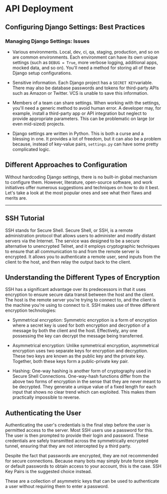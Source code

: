 # API Deployment

## Configuring Django Settings: Best Practices

### Managing Django Settings: Issues

- Various environments. Local, dev, ci, qa, staging, production, and so on are common environments. Each environment can have its own unique settings (such as ```DEBUG = True```, more verbose logging, additional apps, mocked data, and so on). You'll need a method for storing all of these Django setup configurations.

- Sensitive information. Each Django project has a ```SECRET KEY```variable. There may also be database passwords and tokens for third-party APIs such as Amazon or Twitter. VCS is unable to save this information.

- Members of a team can share settings.
When working with the settings, you'll need a generic method to avoid human error.
A developer may, for example, install a third-party app or API integration but neglect to provide appropriate parameters.
This can be problematic on large (or even mid-sized) projects.

- Django settings are written in Python.
This is both a curse and a blessing in one.
It provides a lot of freedom, but it can also be a problem because, instead of key-value pairs, ```settings.py``` can have some pretty complicated logic.

## Different Approaches to Configuration

Without hardcoding Django settings, there is no built-in global mechanism to configure them. However, literature, open-source software, and work initiatives offer numerous suggestions and techniques on how to do it best. Let's take a look at the most popular ones and see what their flaws and merits are.

-------------

## SSH Tutorial

SSH stands for Secure Shell.
Secure Shell, or SSH, is a remote administration protocol that allows users to administer and modify distant servers via the Internet. The service was designed to be a secure alternative to unencrypted Telnet, and it employs cryptographic techniques to ensure that all communication to and from the remote server is encrypted. It allows you to authenticate a remote user, send inputs from the client to the host, and then relay the output back to the client.

## Understanding the Different Types of Encryption

SSH has a significant advantage over its predecessors in that it uses encryption to ensure secure data transit between the host and the client. The host is the remote server you're trying to connect to, and the client is the machine you're using to connect to it. SSH makes use of three different encryption technologies:

- Symmetrical encryption: Symmetric encryption is a form of encryption where a secret key is used for both encryption and decryption of a message by both the client and the host. Effectively, any one possessing the key can decrypt the message being transferred.

- Asymmetrical encryption: Unlike symmetrical encryption, asymmetrical encryption uses two separate keys for encryption and decryption. These two keys are known as the public key and the private key. Together, both these keys form a public-private key pair.

- Hashing: One-way hashing is another form of cryptography used in Secure Shell Connections. One-way-hash functions differ from the above two forms of encryption in the sense that they are never meant to be decrypted. They generate a unique value of a fixed length for each input that shows no clear trend which can exploited. This makes them practically impossible to reverse.

## Authenticating the User

Authenticating the user's credentials is the final step before the user is permitted access to the server.
Most SSH users use a password for this.
The user is then prompted to provide their login and password.
These credentials are safely transmitted across the symmetrically encrypted tunnel, ensuring that they are not intercepted by a third party.


Despite the fact that passwords are encrypted, they are not recommended for secure connections.
Because many bots may simply brute force simple or default passwords to obtain access to your account, this is the case.
SSH Key Pairs is the suggested choice instead.


These are a collection of asymmetric keys that can be used to authenticate a user without requiring them to enter a password. 
